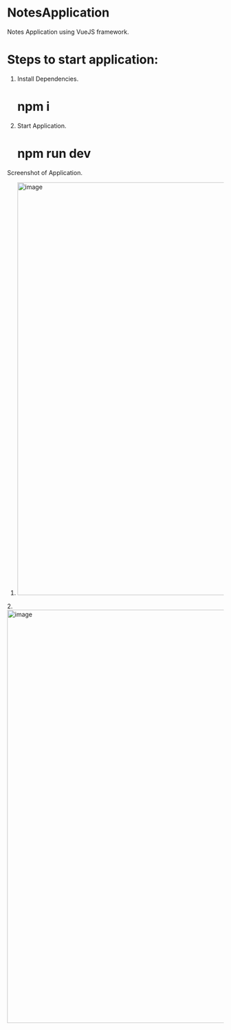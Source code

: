 # NotesApplication
Notes Application using VueJS framework.


# Steps to start application:

1. Install Dependencies.
   # npm i
2. Start Application.
   # npm run dev

Screenshot of Application.

1. <img width="958" alt="image" src="https://github.com/user-attachments/assets/6c83d20f-83bc-49d9-bb43-b1c4518a6ed9">
2.<img width="959" alt="image" src="https://github.com/user-attachments/assets/7d8648f8-bdc5-49eb-a342-9fe67368355a">


